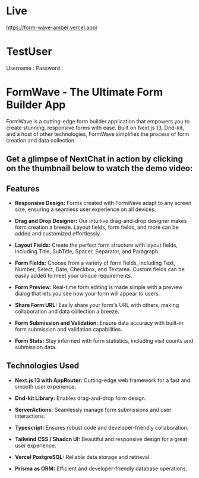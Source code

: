 # Live 
https://form-wave-amber.vercel.app/
# TestUser
Username : 
Password : 

# FormWave - The Ultimate Form Builder App

FormWave is a cutting-edge form builder application that empowers you to create stunning, responsive forms with ease. Built on Next.js 13, Dnd-kit, and a host of other technologies, FormWave simplifies the process of form creation and data collection.

## Get a glimpse of NextChat in action by clicking on the thumbnail below to watch the demo video:


## Features

- **Responsive Design:** Forms created with FormWave adapt to any screen size, ensuring a seamless user experience on all devices.

- **Drag and Drop Designer:** Our intuitive drag-and-drop designer makes form creation a breeze. Layout fields, form fields, and more can be added and customized effortlessly.

- **Layout Fields:** Create the perfect form structure with layout fields, including Title, SubTitle, Spacer, Separator, and Paragraph.

- **Form Fields:** Choose from a variety of form fields, including Text, Number, Select, Date, Checkbox, and Textarea. Custom fields can be easily added to meet your unique requirements.

- **Form Preview:** Real-time form editing is made simple with a preview dialog that lets you see how your form will appear to users.

- **Share Form URL:** Easily share your form's URL with others, making collaboration and data collection a breeze.

- **Form Submission and Validation:** Ensure data accuracy with built-in form submission and validation capabilities.

- **Form Stats:** Stay informed with form statistics, including visit counts and submission data.

## Technologies Used

- **Next.js 13 with AppRouter:** Cutting-edge web framework for a fast and smooth user experience.

- **Dnd-kit Library:** Enables drag-and-drop form design.

- **ServerActions:** Seamlessly manage form submissions and user interactions.

- **Typescript:** Ensures robust code and developer-friendly collaboration.

- **Tailwind CSS / Shadcn UI:** Beautiful and responsive design for a great user experience.

- **Vercel PostgreSQL:** Reliable data storage and retrieval.

- **Prisma as ORM:** Efficient and developer-friendly database operations.

